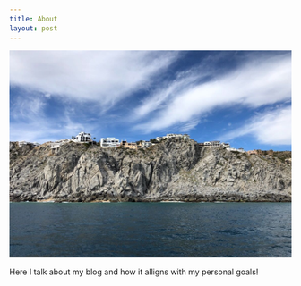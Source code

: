 ```yaml
---
title: About
layout: post
---
```


<!---![Branching](https://guides.github.com/activities/hello-world/branching.png) --->
![cabo_coast](/assets/images/cabo_coast.jpg)

Here I talk about my blog and how it alligns with my personal goals!